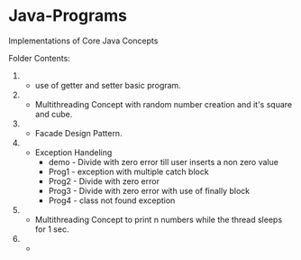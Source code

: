 # Java-Programs
Implementations of Core Java Concepts 

Folder Contents:
1. - use of getter and setter basic program.
2. - Multithreading Concept with random number creation and it's square and cube.
3. - Facade Design Pattern.
4. - Exception Handeling
      - demo - Divide with zero error till user inserts a non zero value
      - Prog1 - exception with multiple catch block
      - Prog2 - Divide with zero error
      - Prog3 - Divide with zero error with use of finally block
      - Prog4 - class not found exception
5. - Multithreading Concept to print n numbers while the thread sleeps for 1 sec.
6. - 
